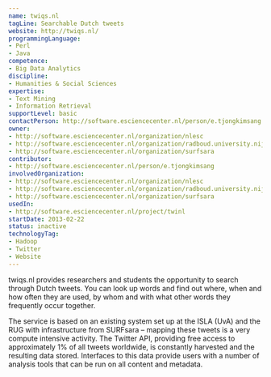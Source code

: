 ```yaml
---
name: twiqs.nl
tagLine: Searchable Dutch tweets
website: http://twiqs.nl/
programmingLanguage:
- Perl
- Java
competence:
- Big Data Analytics
discipline:
- Humanities & Social Sciences
expertise:
- Text Mining
- Information Retrieval
supportLevel: basic
contactPerson: http://software.esciencecenter.nl/person/e.tjongkimsang
owner:
- http://software.esciencecenter.nl/organization/nlesc
- http://software.esciencecenter.nl/organization/radboud.university.nijmegen
- http://software.esciencecenter.nl/organization/surfsara
contributor:
- http://software.esciencecenter.nl/person/e.tjongkimsang
involvedOrganization:
- http://software.esciencecenter.nl/organization/nlesc
- http://software.esciencecenter.nl/organization/radboud.university.nijmegen
- http://software.esciencecenter.nl/organization/surfsara
usedIn:
- http://software.esciencecenter.nl/project/twinl
startDate: 2013-02-22
status: inactive
technologyTag:
- Hadoop
- Twitter
- Website
---
```

twiqs.nl provides researchers and students the opportunity to search through Dutch tweets. You can look up words and find out where, when and how often they are used, by whom and with what other words they frequently occur together.

The service is based on an existing system set up at the ISLA (UvA) and the RUG with infrastructure from SURFsara – mapping these tweets is a very compute intensive activity. The Twitter API, providing free access to approximately 1% of all tweets worldwide, is constantly harvested and the resulting data stored. Interfaces to this data provide users with a number of analysis tools that can be run on all content and metadata.
